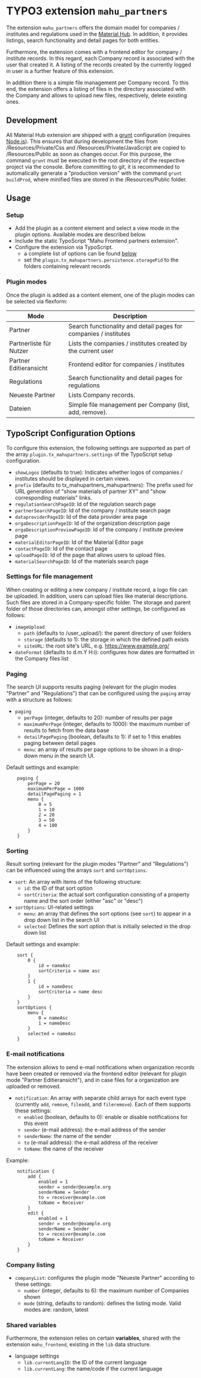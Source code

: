 # TYPO3 extension `mahu_partners`

The extension `mahu_partners` offers the domain model for companies / institutes and regulations used in the [Material Hub](https://www.materialhub.de). In addition, it provides listings, search functionality and detail pages for both entities. 

Furthermore, the extension comes with a frontend editor for company / institute records. In this regard, each Company record is associated with the user that created it. A listing of the records created by the currently logged in user is a further feature of this extension.

In addition there is a simple file management per Company record. To this end, the extension offers a listing of files in the directory associated with the Company and allows to upload new files, respectively, delete existing ones.

## Development

All Material Hub extension are shipped with a [grunt](https://gruntjs.com/) configuration \(requires [Node.js](https://nodejs.org/en/)\). This ensures that during development the files from /Resources/Private/Css and /Resources/Private/JavaScript are copied to /Resources/Public as soon as changes occur. For this purpose, the command `grunt` must be executed in the root directory of the respective project via the console. Before committing to git, it is recommended to automatically generate a "production version" with the command `grunt buildProd`, where minified files are stored in the /Resources/Public folder.

## Usage

### Setup

- Add the plugin as a content element and select a view mode in the plugin options. Available modes are described below.
- Include the static TypoScript "Mahu Frontend partners extension".
- Configure the extension via TypoScript.
    - a complete list of options can be found [below](#typoScript-configuration-options)
    - set the `plugin.tx_mahupartners.persistence.storagePid` to the folders containing relevant records


### Plugin modes
Once the plugin is added as a content element, one of the plugin modes can be selected via flexform:

| Mode | Description |
| ---- | ----------- |
| Partner | Search functionality and detail pages for companies / institutes|
| Partnerliste für Nutzer | Lists the companies / institutes created by the current user |
| Partner Editieransicht | Frontend editor for companies / institutes |
| Regulations | Search functionality and detail pages for regulations |
| Neueste Partner | Lists Company records. |
| Dateien | Simple file management per Company (list, add, remove). |


## TypoScript Configuration Options

To configure this extension, the following settings are supported as part of the array `plugin.tx_mahupartners.settings` of the TypoScript setup configuration.

- `showLogos` (defaults to true): Indicates whether logos of companies / institutes should be displayed in certain views.
- `prefix` (defaults to tx_mahupartners_mahupartners): The prefix used for URL generation of "show materials of partner XY" and "show corresponding materials" links.
- `regulationSearchPageID`: Id of the regulation search page
- `partnerSearchPageID`: Id of the company / institute search page
- `dataproviderPageID`: Id of the data provider area page
- `orgaDescriptionPageID`: Id of the organization description page
- `orgaDescriptionPreviewPageID`: Id of the company / institute preview page
- `materialEditorPageID`: Id of the Material Editor page
- `contactPageID`: Id of the contact page
- `uploadPageID`: Id of the page that allows users to upload files.
- `materialSearchPageID`: Id of the materials search page

### Settings for file management

When creating or editing a new company / institute record, a logo file can be uploaded. In addition, users can upload files like material descriptions. Such files are stored in a Company-specific folder. The storage and parent folder of those directories can, amongst other settings, be configured as follows:

- `imageUpload`
    - `path` (defaults to /user_upload/): the parent directory of user folders
    - `storage` (defaults to 1): the storage in which the defined path exists
    - `siteURL`: the root site's URL, e.g. https://www.example.org/
- `dateFormat` (defaults to d.m.Y H:i): configures how dates are formatted in the Company files list


### Paging

The search UI supports results paging (relevant for the plugin modes "Partner" and "Regulations") that can be configured using the `paging` array with a structure as follows:

- `paging`
    - `perPage` (integer, defaults to 20): number of results per page
    - `maximumPerPage` (integer, defaults to 1000): the maximum number of results to fetch from the data base
    - `detailPagePaging` (boolean, defaults to 1): if set to 1 this enables paging between detail pages
    - `menu`: an array of results per page options to be shown in a drop-down menu in the search UI.


Default settings and example:

```
	paging {
		perPage = 20
		maximumPerPage = 1000
		detailPagePaging = 1
		menu {
			0 = 5
			1 = 10
			2 = 20
			3 = 50
			4 = 100
		}
	}
```

### Sorting

Result sorting (relevant for the plugin modes "Partner" and "Regulations") can be influenced using the arrays `sort` and `sortOptions`.

- `sort`: An array with items of the following structure:
    - `id`: the ID of that sort option
    - `sortCriteria`: the actual sort configuration consisting of a property name and the sort order (either "asc" or "desc")
- `sortOptions`: UI-related settings
    - `menu`: an array that defines the sort options (see `sort`) to appear in a drop down list in the search UI
    - `selected`: Defines the sort option that is initially selected in the drop down list

Default settings and example:

```
	sort {
		0 {
			id = nameAsc
			sortCriteria = name asc
		}
		1 {
			id = nameDesc
			sortCriteria = name desc
		}
	}
	sortOptions {
		menu {
			0 = nameAsc
			1 = nameDesc
		}
		selected = nameAsc
	}
```


### E-mail notifications
The extension allows to send e-mail notifications when organization records have been created or removed via the frontend editor (relevant for plugin mode "Partner Editieransicht"), and in case files for a organization are uploaded or removed.

- `notification`:  An array with separate child arrays for each event type (currently `add`, `remove`, `fileadd`, and `fileremove`). Each of them supports these settings:
    - `enabled` (boolean, defaults to 0): enable or disable notifications for this event
    - `sender` (e-mail address): the e-mail address of the sender
    - `senderName`: the name of the sender
    - `to` (e-mail address): the e-mail address of the receiver
    - `toName`: the name of the receiver

Example:

```
	notification {
		add {
			enabled = 1
			sender = sender@example.org
			senderName = Sender
			to = receiver@example.com
			toName = Receiver
		}
		edit {
			enabled = 1
			sender = sender@example.org
			senderName = Sender
			to = receiver@example.com
			toName = Receiver
		}
	}
```

### Company listing

- `companyList`: configures the plugin mode "Neueste Partner" according to these settings:
    - `number` (integer, defaults to 6): the maximum number of Companies shown
    - `mode` (string, defaults to random): defines the listing mode. Valid modes are: random, latest
    
### Shared variables

Furthermore, the extension relies on certain **variables**, shared with the extension `mahu_frontend`, existing in the `lib` data structure.

- language settings
     - `lib.currentLangID`: the ID of the current language
     - `lib.currentLang`:  the name/code if the current language

